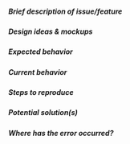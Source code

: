 <!-- Note that this template has a lot of sections that _could_ be filled in, but you don't need to fill them all in. If you don't have answers to some questions and/or you don't have time to figure it out right now, just skip them, we can always fill it in later. Having the issue filed at all is what's most important. -->
##### Brief description of issue/feature

<!-- This part mostly applies for features/design ideas; delete this if you're just reporting a bug. -->
##### Design ideas & mockups

<!-- Include any of the below that applies to you, delete any headers that don't apply -->
##### Expected behavior

<!-- For current behavior, include screenshots/recordings if applicable; check terminal & browser console for errors -->
##### Current behavior

##### Steps to reproduce

##### Potential solution(s)

<!-- prod vs test vs dev env, which city/cities, language(s), browser(s), OS(s)? -->
##### Where has the error occurred?
